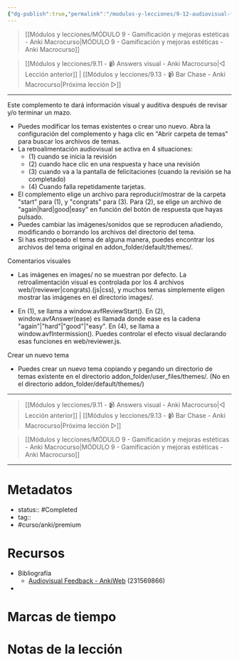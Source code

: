 ```yaml
---
{"dg-publish":true,"permalink":"/modulos-y-lecciones/9-12-audiovisual-feedback-anki-macrocurso/","noteIcon":"","updated":"2024-05-21T22:13:59.205+02:00"}
---
```



> [[Módulos y lecciones/MÓDULO 9 - Gamificación y mejoras estéticas - Anki Macrocurso\|MÓDULO 9 - Gamificación y mejoras estéticas - Anki Macrocurso]]

> [[Módulos y lecciones/9.11 - 📹 Answers visual - Anki Macrocurso\|◁ Lección anterior]] | [[Módulos y lecciones/9.13 - 📹 Bar Chase - Anki Macrocurso\|Próxima lección ▷]]

---

Este complemento te dará información visual y auditiva después de revisar y/o terminar un mazo.

- Puedes modificar los temas existentes o crear uno nuevo. Abra la configuración del complemento y haga clic en "Abrir carpeta de temas" para buscar los archivos de temas.
- La retroalimentación audiovisual se activa en 4 situaciones: 
	- (1) cuando se inicia la revisión
	- (2) cuando hace clic en una respuesta y hace una revisión
	- (3) cuando va a la pantalla de felicitaciones (cuando la revisión se ha completado)
	- (4) Cuando falla repetidamente tarjetas.
- El complemento elige un archivo para reproducir/mostrar de la carpeta "start" para (1), y "congrats" para (3). Para (2), se elige un archivo de "again|hard|good|easy" en función del botón de respuesta que hayas pulsado.
- Puedes cambiar las imágenes/sonidos que se reproducen añadiendo, modificando o borrando los archivos del directorio del tema.
- Si has estropeado el tema de alguna manera, puedes encontrar los archivos del tema original en addon_folder/default/themes/.

Comentarios visuales

- Las imágenes en images/ no se muestran por defecto. La retroalimentación visual es controlada por los 4 archivos web/(reviewer|congrats).(js|css), y muchos temas simplemente eligen mostrar las imágenes en el directorio images/.

- En (1), se llama a window.avfReviewStart(). En (2), window.avfAnswer(ease) es llamada donde ease es la cadena "again"|"hard"|"good"|"easy". En (4), se llama a window.avfIntermission(). Puedes controlar el efecto visual declarando esas funciones en web/reviewer.js.


Crear un nuevo tema
- Puedes crear un nuevo tema copiando y pegando un directorio de temas existente en el directorio addon_folder/user_files/themes/. (No en el directorio addon_folder/default/themes/)



---

> [[Módulos y lecciones/9.11 - 📹 Answers visual - Anki Macrocurso\|◁ Lección anterior]] | [[Módulos y lecciones/9.13 - 📹 Bar Chase - Anki Macrocurso\|Próxima lección ▷]]

> [[Módulos y lecciones/MÓDULO 9 - Gamificación y mejoras estéticas - Anki Macrocurso\|MÓDULO 9 - Gamificación y mejoras estéticas - Anki Macrocurso]]

---
# Metadatos
- status:: #Completed 
- tag:: 
- #curso/anki/premium

# Recursos
- Bibliografía
	- [Audiovisual Feedback - AnkiWeb](https://ankiweb.net/shared/info/231569866) (231569866)
- 

# Marcas de tiempo


# Notas de la lección
